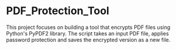 # PDF_Protection_Tool
 This project focuses on building a tool that encrypts PDF files using Python's PyPDF2 library. The script takes an input PDF file, applies password protection and saves the encrypted version as a new file.
